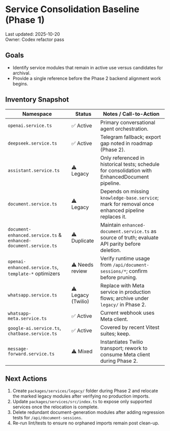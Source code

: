 # Service Consolidation Baseline (Phase 1)

Last updated: 2025-10-20  
Owner: Codex refactor pass

## Goals
- Identify service modules that remain in active use versus candidates for archival.
- Provide a single reference before the Phase 2 backend alignment work begins.

## Inventory Snapshot
| Namespace | Status | Notes / Call-to-Action |
|-----------|--------|------------------------|
| `openai.service.ts` | ✅ Active | Primary conversational agent orchestration. |
| `deepseek.service.ts` | ✅ Active | Telegram fallback; export gap noted in roadmap (Phase 2). |
| `assistant.service.ts` | ⚠️ Legacy | Only referenced in historical tests; schedule for consolidation with EnhancedDocument pipeline. |
| `document.service.ts` | ⚠️ Legacy | Depends on missing `knowledge-base.service`; mark for removal once enhanced pipeline replaces it. |
| `document-enhanced.service.ts` & `enhanced-document.service.ts` | ⚠️ Duplicate | Maintain `enhanced-document.service.ts` as source of truth; evaluate API parity before deletion. |
| `openai-enhanced.service.ts`, `template-*` optimizers | ⚠️ Needs review | Verify runtime usage from `/api/document-sessions/*`; confirm before pruning. |
| `whatsapp.service.ts` | ⚠️ Legacy (Twilio) | Replace with Meta service in production flows; archive under `legacy/` in Phase 2. |
| `whatsapp-meta.service.ts` | ✅ Active | Current webhook uses Meta client. |
| `google-ai.service.ts`, `chatbase.service.ts` | ✅ Active | Covered by recent Vitest suites; keep. |
| `message-forward.service.ts` | ⚠️ Mixed | Instantiates Twilio transport; rework to consume Meta client during Phase 2. |

## Next Actions
1. Create `packages/services/legacy/` folder during Phase 2 and relocate the marked legacy modules after verifying no production imports.
2. Update `packages/services/src/index.ts` to expose only supported services once the relocation is complete.
3. Delete redundant document-generation modules after adding regression tests for `/api/document-sessions`.
4. Re-run lint/tests to ensure no orphaned imports remain post clean-up.
